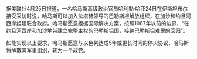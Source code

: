 据美联社4月25日报道，一名哈马斯高级政治官员哈利勒·哈亚24日在伊斯坦布尔接受采访时说，哈马斯可以加入法塔赫领导的巴勒斯坦解放组织，在加沙和约旦河西岸组建联合政府。哈马斯愿意根据国际解决方案，按照1967年以前的边界，“在约旦河西岸和加沙地带建立完整主权的巴勒斯坦国，接纳巴勒斯坦难民的回归”。

如能实现以上要求，哈马斯愿意与以色列达成5年或更长时间的停火协议，哈马斯将解散其军事组织，转为一个政党。




